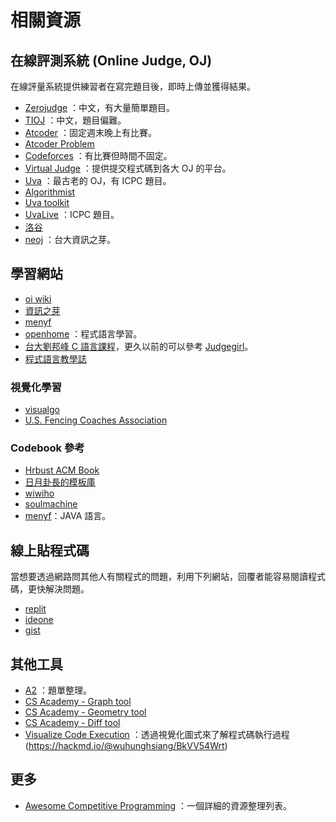 # 相關資源

## 在線評測系統 (Online Judge, OJ)

在線評量系統提供練習者在寫完題目後，即時上傳並獲得結果。

-  [Zerojudge](http://zerojudge.tw/) ：中文，有大量簡單題目。
-  [TIOJ](http://tioj.infor.org/) ：中文，題目偏難。
-  [Atcoder](https://atcoder.jp/) ：固定週末晚上有比賽。
-  [Atcoder Problem](http://kenkoooo.com/atcoder/) 
-  [Codeforces](http://codeforces.com/) ：有比賽但時間不固定。
-  [Virtual Judge](https://vjudge.net/) ：提供提交程式碼到各大 OJ 的平台。
-  [Uva](http://uva.onlinejudge.org/) ：最古老的 OJ，有 ICPC 題目。
-  [Algorithmist](http://www.algorithmist.com/index.php/Main_Page) 
-  [Uva toolkit](https://uvatoolkit.com/problemssolve.php) 
-  [UvaLive](https://icpcarchive.ecs.baylor.edu/index.php) ：ICPC 題目。
-  [洛谷](https://www.luogu.org/) 
-  [neoj](http://neoj.sprout.tw/) ：台大資訊之芽。

## 學習網站

-  [oi wiki](https://oi-wiki.org/) 
-  [資訊之芽](https://www.csie.ntu.edu.tw/~sprout/algo2017/) 
-  [menyf](https://menyf.gitbooks.io/acm-icpc-template/) 
-  [openhome](https://openhome.cc/Gossip/index.html) ：程式語言學習。
-  [台大劉邦峰 C 語言課程](https://sites.google.com/view/ntucsiec2019/)，更久以前的可以參考 [Judgegirl](https://judgegirl.csie.org/)。
-  [程式語言教學誌](https://pydoing.blogspot.com/)

### 視覺化學習

-  [visualgo](https://visualgo.net/en) 
-  [U.S. Fencing Coaches Association](https://www.cs.usfca.edu/~galles/visualization/Algorithms.html) 

### Codebook 參考

-  [Hrbust ACM Book](https://hrbust-acm-team.gitbooks.io/acm-book/content/) 
-  [日月卦長的模板庫](https://sunmoon-template.blogspot.com/) 
-  [wiwiho](https://cp.wiwiho.me/) 
-  [soulmachine](https://github.com/soulmachine/acm-cheat-sheet)
-  [menyf](https://menyf.gitbooks.io/acm-icpc-template/content/)：JAVA 語言。

## 線上貼程式碼
當想要透過網路問其他人有關程式的問題，利用下列網站，回覆者能容易閱讀程式碼，更快解決問題。

- [replit](https://replit.com/)
- [ideone](https://www.ideone.com/)
- [gist](https://gist.github.com/)

## 其他工具

-  [A2](https://a2oj.com/) ：題單整理。
-  [CS Academy - Graph tool](https://csacademy.com/app/graph_editor/) 
-  [CS Academy - Geometry tool](https://csacademy.com/app/geometry_widget/) 
-  [CS Academy - Diff tool](https://csacademy.com/app/diffing_tool/) 
-  [Visualize Code Execution](https://pythontutor.com/) ：透過視覺化圖式來了解程式碼執行過程(https://hackmd.io/@wuhunghsiang/BkVV54Wrt)

## 更多
-  [Awesome Competitive Programming](https://github.com/lnishan/awesome-competitive-programming) ：一個詳細的資源整理列表。